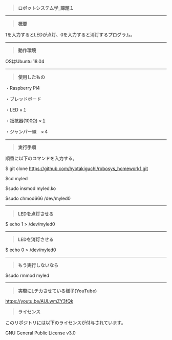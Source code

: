 >**ロボットシステム学_課題１**
---
>**概要**

1を入力するとLEDが点灯、0を入力すると消灯するプログラム。

---
>**動作環境**

OSはUbuntu 18.04

---
>**使用したもの**

・Raspberry Pi4

・ブレッドボード

・LED ×１

・抵抗器(100Ω) ×１

・ジャンパー線　×４

---

>**実行手順**

順番に以下のコマンドを入力する。

$ git clone https://github.com/hyotakiguchi/robosys_homework1.git

$cd myled

$sudo insmod myled.ko

$sudo chmod666 /dev/myled0

---
>**LEDを点灯させる**

$ echo 1 > /dev/myled0

---
>**LEDを消灯させる**

$ echo 0 > /dev/myled0

---

>**もう実行しないなら**

$sudo rmmod myled

---
>**実際にLチカさせている様子(YouTube)**

https://youtu.be/AULwmZY3fQk

>**ライセンス**

このリポジトリには以下のライセンスが付与されています。

GNU General Public License v3.0
